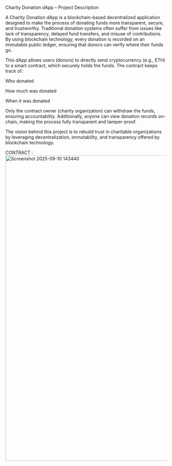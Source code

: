 Charity Donation dApp – Project Description

A Charity Donation dApp is a blockchain-based decentralized application designed to make the process of donating funds more transparent, secure, and trustworthy. Traditional donation systems often suffer from issues like lack of transparency, delayed fund transfers, and misuse of contributions. By using blockchain technology, every donation is recorded on an immutable public ledger, ensuring that donors can verify where their funds go.

This dApp allows users (donors) to directly send cryptocurrency (e.g., ETH) to a smart contract, which securely holds the funds. The contract keeps track of:

Who donated

How much was donated

When it was donated

Only the contract owner (charity organization) can withdraw the funds, ensuring accountability. Additionally, anyone can view donation records on-chain, making the process fully transparent and tamper-proof.

The vision behind this project is to rebuild trust in charitable organizations by leveraging decentralization, immutability, and transparency offered by blockchain technology.

CONTRACT :
<img width="1907" height="952" alt="Screenshot 2025-09-10 143440" src="https://github.com/user-attachments/assets/e782f897-e8e2-40db-bc06-89f74d837e51" />
